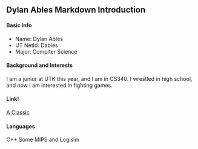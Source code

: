 ## Dylan Ables Markdown Introduction

#### Basic Info

- Name: Dylan Ables
- UT NetId: Dables
- Major: Complter Science

#### Background and Interests

I am a junior at UTK this year, and I am in CS340.
I wrestled in high school, and now I am interested in fighting games.

#### Link!

[A Classic](https://youtu.be/dQw4w9WgXcQ)

#### Languages
C++
Some MIPS and Logisim